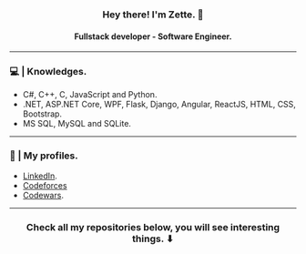 ### <p align="center"> Hey there! I'm Zette. 👋 </p>
#### <p align="center"> Fullstack developer - Software Engineer. </p>

<hr>

### :computer: | Knowledges.

- C#, C++, C, JavaScript and Python.
- .NET, ASP.NET Core, WPF, Flask, Django, Angular, ReactJS, HTML, CSS, Bootstrap.
- MS SQL, MySQL and SQLite.

- - -

### 📱 | My profiles.

  - <a href="https://www.linkedin.com/in/gsilvadotnet/" target="_blank"> LinkedIn</a>.
  - <a href="https://codeforces.com/profile/Zette" target="_blank"> Codeforces
  - <a href="https://www.codewars.com/users/Zette" target="_blank"> Codewars</a>.

- - -

### <p align="center"> Check all my repositories below, you will see interesting things. ⬇ </p>
